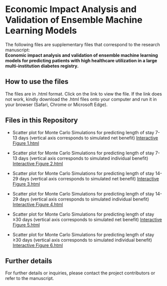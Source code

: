 # Economic Impact Analysis and Validation of Ensemble Machine Learning Models

The following files are supplementary files that correspond to the research manuscript:  
**Economic impact analysis and validation of ensemble machine learning models for predicting patients with high healthcare utilization in a large multi-institution diabetes registry.**

## How to use the files

The files are in .html format. Click on the link to view the file. 
If the link does not work, kindly download the .html files onto your computer and run it in your browser (Safari, Chrome or Microsoft Edge).

## Files in this Repository

- Scatter plot for Monte Carlo Simulations for predicting length of stay 7-13 days (vertical axis corresponds to simulated net benefit) [Interactive Figure 1.html](Interactive%20Figure%201.html)

- Scatter plot for Monte Carlo Simulations for predicting length of stay 7-13 days (vertical axis corresponds to simulated individual benefit) [Interactive Figure 2.html](Interactive%20Figure%202.html)

- Scatter plot for Monte Carlo Simulations for predicting length of stay 14-29 days (vertical axis corresponds to simulated net benefit) [Interactive Figure 3.html](Interactive%20Figure%203.html)

- Scatter plot for Monte Carlo Simulations for predicting length of stay 14-29 days (vertical axis corresponds to simulated individual benefit) [Interactive Figure 4.html](Interactive%20Figure%204.html)

- Scatter plot for Monte Carlo Simulations for predicting length of stay ≥30 days (vertical axis corresponds to simulated net benefit) [Interactive Figure 5.html](Interactive%20Figure%205.html)

- Scatter plot for Monte Carlo Simulations for predicting length of stay ≥30 days (vertical axis corresponds to simulated individual benefit) [Interactive Figure 6.html](Interactive%20Figure%206.html) 

## Further details

For further details or inquiries, please contact the project contributors or refer to the manuscript.
